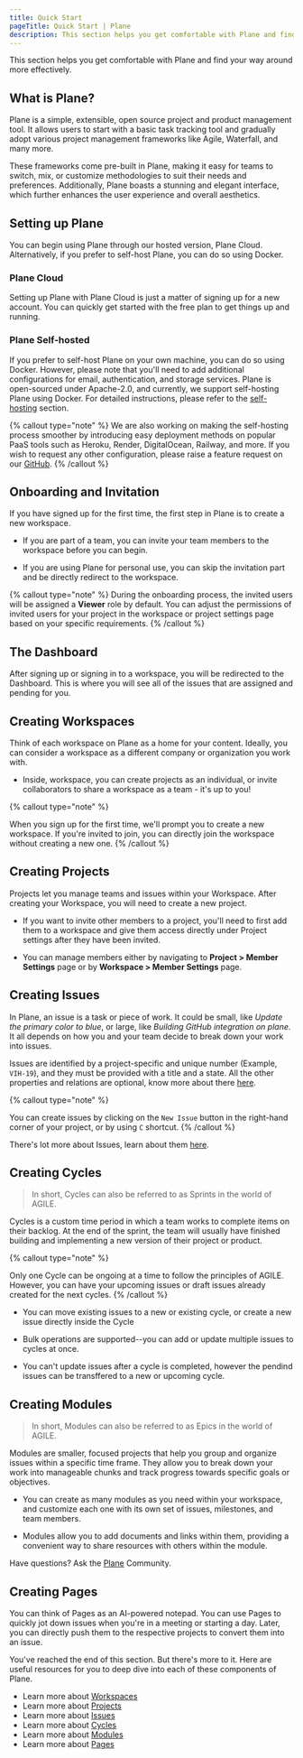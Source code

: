 ```yaml
---
title: Quick Start
pageTitle: Quick Start | Plane
description: This section helps you get comfortable with Plane and find your way around more effectively.
---
```


This section helps you get comfortable with Plane and find your way around more effectively.

## What is Plane?

Plane is a simple, extensible, open source project and product management
tool. It allows users to start with a basic task tracking tool and gradually
adopt various project management frameworks like Agile, Waterfall, and many
more.

These frameworks come pre-built in Plane, making it easy for teams to switch,
mix, or customize methodologies to suit their needs and preferences.
Additionally, Plane boasts a stunning and elegant interface, which further
enhances the user experience and overall aesthetics.

## Setting up Plane

You can begin using Plane through our hosted version, Plane Cloud.
Alternatively, if you prefer to self-host Plane, you can do so using Docker.

### Plane Cloud

Setting up Plane with Plane Cloud is just a matter of signing up for a new
account. You can quickly get started with the free plan to get things up and
running.

### Plane Self-hosted

If you prefer to self-host Plane on your own machine, you can do so using
Docker. However, please note that you'll need to add additional configurations
for email, authentication, and storage services. Plane is open-sourced under
Apache-2.0, and currently, we support self-hosting Plane using Docker. For
detailed instructions, please refer to the [self-hosting](/self-hosting) section.

{% callout type="note" %}
We are also working on making the self-hosting process smoother by introducing
easy deployment methods on popular PaaS tools such as Heroku, Render,
DigitalOcean, Railway, and more. If you wish to request any other
configuration, please raise a feature request on our
[GitHub](https://github.com/makeplane/plane).
{% /callout %}

## Onboarding and Invitation

If you have signed up for the first time, the first step in Plane is to create a
new workspace.

- If you are part of a team, you can invite your team members to the workspace
  before you can begin.

- If you are using Plane for personal use, you can skip the
  invitation part and be directly redirect to the workspace.

{% callout type="note" %}
During the onboarding process, the invited users will be assigned a **Viewer** role by default. You can adjust the permissions of invited users for your
project in the workspace or project settings page based on your specific
requirements.
{% /callout %}

## The Dashboard

After signing up or signing in to a workspace, you will be redirected to the
Dashboard. This is where you will see all of the issues that are assigned and
pending for you.

## Creating Workspaces

Think of each workspace on Plane as a home for your content. Ideally, you can
consider a workspace as a different company or organization you work with.

- Inside, workspace, you can create projects as an individual, or invite
  collaborators to share a workspace as a team - it's up to you!

{% callout type="note" %}

When you sign up for the first time, we'll prompt you to create a new
workspace. If you're invited to join, you can directly join the workspace
without creating a new one.
{% /callout %}

## Creating Projects

Projects let you manage teams and issues within your Workspace. After creating
your Workspace, you will need to create a new project.

- If you want to invite other members to a project, you'll need to first add
  them to a workspace and give them access directly under Project settings after they
  have been invited.

- You can manage members either by navigating to **Project > Member Settings**
  page or by **Workspace > Member Settings** page.

## Creating Issues

In Plane, an issue is a task or piece of work. It could be small, like _Update
the primary color to blue_, or large, like _Building GitHub integration on
plane_. It all depends on how you and your team decide to break down your work
into issues.

Issues are identified by a project-specific and unique number (Example,
`VIH-19`), and they must be provided with a title and a state. All the other
properties and relations are optional, know more about there [here]().

{% callout type="note" %}

You can create issues by clicking on the `New Issue` button in the right-hand
corner of your project, or by using `C` shortcut.
{% /callout %}

There's lot more about Issues, learn about them [here](/issues).

## Creating Cycles

> In short, Cycles can also be referred to as Sprints in the world of AGILE.

Cycles is a custom time period in which a team works to complete
items on their backlog. At the end of the sprint, the team will usually have
finished building and implementing a new version of their project or product.

{% callout type="note" %}

Only one Cycle can be ongoing at a time to follow the principles of AGILE.
However, you can have your upcoming issues or draft issues already created for
the next cycles.
{% /callout %}

- You can move existing issues to a new or existing cycle, or create a new
  issue directly inside the Cycle

- Bulk operations are supported--you can add or update multiple issues to
  cycles at once.

- You can't update issues after a cycle is completed, however the pendind
  issues can be transffered to a new or upcoming cycle.

## Creating Modules

> In short, Modules can also be referred to as Epics in the world of AGILE.

Modules are smaller, focused projects that help you group and organize issues
within a specific time frame. They allow you to break down your work into
manageable chunks and track progress towards specific goals or objectives.

- You can create as many modules as you need within your workspace, and customize
  each one with its own set of issues, milestones, and team members.

- Modules allow you to add documents and links within them, providing a convenient way to share resources
  with others within the module.

Have questions? Ask the [Plane](https://discord.com/invite/29tPNhaV) Community.

## Creating Pages

You can think of Pages as an AI-powered notepad. You can use Pages to quickly
jot down issues when you're in a meeting or starting a day. Later, you can
directly push them to the respective projects to convert them into an issue.

You've reached the end of this section. But there's more to it. Here are useful
resources for you to deep dive into each of these components of Plane.

- Learn more about [Workspaces](/workspace)
- Learn more about [Projects](/projects)
- Learn more about [Issues](/issues)
- Learn more about [Cycles](/cycles)
- Learn more about [Modules](/modules)
- Learn more about [Pages](/pages)
